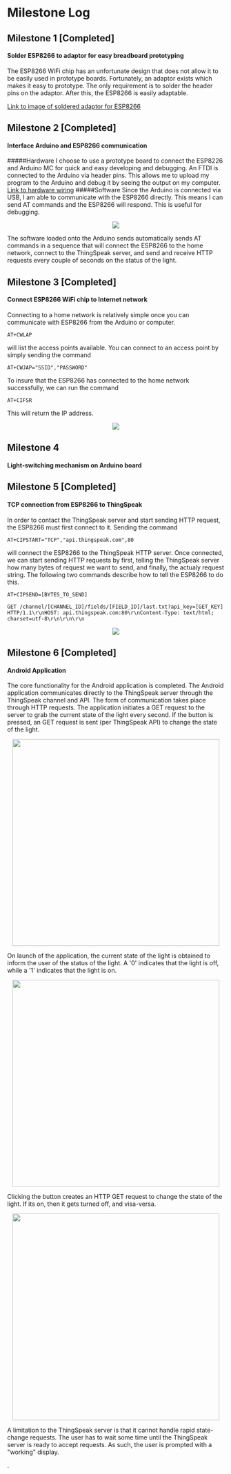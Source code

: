 # Milestone Log

## Milestone 1 [Completed]
#### Solder ESP8266 to adaptor for easy breadboard prototyping
The ESP8266 WiFi chip has an unfortunate design that does not allow it to be easily used in prototype boards.
Fortunately, an adaptor exists which makes it easy to prototype. The only requirement is to solder the header
pins on the adaptor. After this, the ESP8266 is easily adaptable.

<a href="https://drive.google.com/open?id=0B8I6-MtRe_U0Q1JyajNyaHpvanM">Link to image of soldered adaptor for ESP8266</a>

## Milestone 2 [Completed]
#### Interface Arduino and ESP8266 communication
#####Hardware
I choose to use a prototype board to connect the ESP8226 and Arduino MC for quick and easy developing and debugging. An FTDI
is connected to the Arduino via header pins. This allows me to upload my program to the Arduino and debug it by seeing the
output on my computer.
<a href="https://drive.google.com/open?id=0B8I6-MtRe_U0bUNJX0drU1Vkekk">Link to hardware wiring</a>
#####Software
Since the Arduino is connected via USB, I am able to communicate with the ESP8266 directly. This means I can send AT commands
and the ESP8266 will respond. This is useful for debugging. 
<p align="center">
  <img src="https://github.com/elopezga/CSE-145-LightSwitch/blob/master/Log/Milestone2.gif"/>
</p>
The software loaded onto the Arduino sends automatically sends AT commands in a sequence that will connect the ESP8266 to
the home network, connect to the ThingSpeak server, and send and receive HTTP requests every couple of seconds on the
status of the light.

## Milestone 3 [Completed]
#### Connect ESP8266 WiFi chip to Internet network
Connecting to a home network is relatively simple once you can communicate with ESP8266 from the Arduino or computer.

```
AT+CWLAP
```

will list the access points available. You can connect to an access point by simply sending the command

```
AT+CWJAP="SSID","PASSWORD"
```

To insure that the ESP8266 has connected to the home network successfully, we can run the command

```
AT+CIFSR
```

This will return the IP address.

<p align="center">
  <img src="https://github.com/elopezga/CSE-145-LightSwitch/blob/master/Log/Milestone3.gif"/>
</p>

## Milestone 4
#### Light-switching mechanism on Arduino board

## Milestone 5 [Completed]
#### TCP connection from ESP8266 to ThingSpeak
In order to contact the ThingSpeak server and start sending HTTP request, the ESP8266 must first connect to it.
Sending the command

```
AT+CIPSTART="TCP","api.thingspeak.com",80
```

will connect the ESP8266 to the ThingSpeak HTTP server. Once connected, we can start sending HTTP requests by first, telling
the ThingSpeak server how many bytes of request we want to send, and finally, the actualy request string. The following two
commands describe how to tell the ESP8266 to do this.

```
AT+CIPSEND=[BYTES_TO_SEND]
```
```
GET /channel/[CHANNEL_ID]/fields/[FIELD_ID]/last.txt?api_key=[GET_KEY] HTTP/1.1\r\nHOST: api.thingspeak.com:80\r\nContent-Type: text/html; charset=utf-8\r\n\r\n\r\n
```

<p align="center">
  <img src="https://github.com/elopezga/CSE-145-LightSwitch/blob/master/Log/Milestone5.gif"/>
</p>

## Milestone 6 [Completed]
#### Android Application
The core functionality for the Android application is completed. The Android application communicates directly to the ThingSpeak
server through the ThingSpeak channel and API. The form of communication takes place through HTTP requests. The
application initiates a GET request to the server to grab the current state of the light every second. If the button is pressed, 
an GET request is sent (per ThingSpeak API) to change the state of the light.

<p align="center">
  <img src="https://github.com/elopezga/CSE-145-LightSwitch/blob/master/Log/screen1.gif" width="auto" height="480"/>
</p>
On launch of the application, the current state of the light is obtained to inform the user of the status of the light.
A '0' indicates that the light is off, while a '1' indicates that the light is on.



<p align="center">
  <img src="https://github.com/elopezga/CSE-145-LightSwitch/blob/master/Log/screen2.gif" width="auto" height="480"/>
</p>
Clicking the button creates an HTTP GET request to change the state of the light. If its on, then it gets turned off, and visa-versa.



<p align="center">
  <img src="https://github.com/elopezga/CSE-145-LightSwitch/blob/master/Log/screen3.gif" width="auto" height="480"/>
</p>
A limitation to the ThingSpeak server is that it cannot handle rapid state-change requests. The user has to wait
some time until the ThingSpeak server is ready to accept requests. As such, the user is prompted with a "working" display.



.
